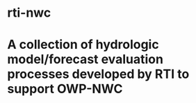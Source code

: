 # rti-nwc
# A collection of hydrologic model/forecast evaluation processes developed by RTI to support OWP-NWC
